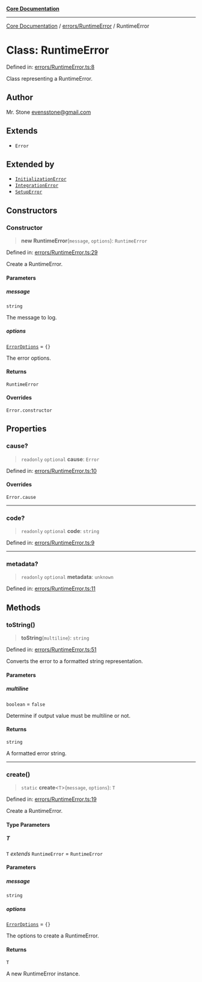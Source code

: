 [**Core Documentation**](../../../README.md)

***

[Core Documentation](../../../README.md) / [errors/RuntimeError](../README.md) / RuntimeError

# Class: RuntimeError

Defined in: [errors/RuntimeError.ts:8](https://github.com/stonemjs/core/blob/b1f29857c7f1e529739f22d486494bed3b22d2c6/src/errors/RuntimeError.ts#L8)

Class representing a RuntimeError.

## Author

Mr. Stone <evensstone@gmail.com>

## Extends

- `Error`

## Extended by

- [`InitializationError`](../../InitializationError/classes/InitializationError.md)
- [`IntegrationError`](../../IntegrationError/classes/IntegrationError.md)
- [`SetupError`](../../SetupError/classes/SetupError.md)

## Constructors

### Constructor

> **new RuntimeError**(`message`, `options`): `RuntimeError`

Defined in: [errors/RuntimeError.ts:29](https://github.com/stonemjs/core/blob/b1f29857c7f1e529739f22d486494bed3b22d2c6/src/errors/RuntimeError.ts#L29)

Create a RuntimeError.

#### Parameters

##### message

`string`

The message to log.

##### options

[`ErrorOptions`](../../../declarations/interfaces/ErrorOptions.md) = `{}`

The error options.

#### Returns

`RuntimeError`

#### Overrides

`Error.constructor`

## Properties

### cause?

> `readonly` `optional` **cause**: `Error`

Defined in: [errors/RuntimeError.ts:10](https://github.com/stonemjs/core/blob/b1f29857c7f1e529739f22d486494bed3b22d2c6/src/errors/RuntimeError.ts#L10)

#### Overrides

`Error.cause`

***

### code?

> `readonly` `optional` **code**: `string`

Defined in: [errors/RuntimeError.ts:9](https://github.com/stonemjs/core/blob/b1f29857c7f1e529739f22d486494bed3b22d2c6/src/errors/RuntimeError.ts#L9)

***

### metadata?

> `readonly` `optional` **metadata**: `unknown`

Defined in: [errors/RuntimeError.ts:11](https://github.com/stonemjs/core/blob/b1f29857c7f1e529739f22d486494bed3b22d2c6/src/errors/RuntimeError.ts#L11)

## Methods

### toString()

> **toString**(`multiline`): `string`

Defined in: [errors/RuntimeError.ts:51](https://github.com/stonemjs/core/blob/b1f29857c7f1e529739f22d486494bed3b22d2c6/src/errors/RuntimeError.ts#L51)

Converts the error to a formatted string representation.

#### Parameters

##### multiline

`boolean` = `false`

Determine if output value must be multiline or not.

#### Returns

`string`

A formatted error string.

***

### create()

> `static` **create**\<`T`\>(`message`, `options`): `T`

Defined in: [errors/RuntimeError.ts:19](https://github.com/stonemjs/core/blob/b1f29857c7f1e529739f22d486494bed3b22d2c6/src/errors/RuntimeError.ts#L19)

Create a RuntimeError.

#### Type Parameters

##### T

`T` *extends* `RuntimeError` = `RuntimeError`

#### Parameters

##### message

`string`

##### options

[`ErrorOptions`](../../../declarations/interfaces/ErrorOptions.md) = `{}`

The options to create a RuntimeError.

#### Returns

`T`

A new RuntimeError instance.
